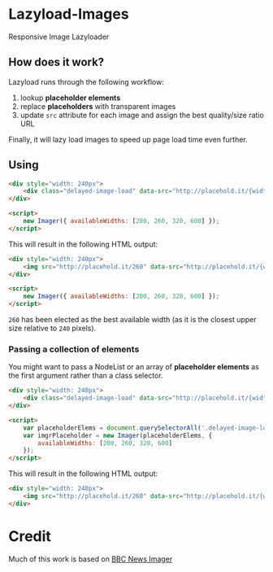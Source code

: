 # Lazyload-Images
Responsive Image Lazyloader

## How does it work?

Lazyload runs through the following workflow:

1. lookup **placeholder elements**
2. replace **placeholders** with transparent images
3. update `src` attribute for each image and assign the best quality/size ratio URL

Finally, it will lazy load images to speed up page load time even further.

## Using

```html
<div style="width: 240px">
    <div class="delayed-image-load" data-src="http://placehold.it/{width}" data-alt="alternative text"></div>
</div>

<script>
    new Imager({ availableWidths: [200, 260, 320, 600] });
</script>
```

This will result in the following HTML output:

```html
<div style="width: 240px">
    <img src="http://placehold.it/260" data-src="http://placehold.it/{width}" alt="alternative text" class="image-replace">
</div>

<script>
    new Imager({ availableWidths: [200, 260, 320, 600] });
</script>
```

`260` has been elected as the best available width (as it is the closest upper size relative to `240` pixels).

### Passing a collection of elements

You might want to pass a NodeList or an array of **placeholder elements** as the first argument rather than a class selector.

```html
<div style="width: 240px">
    <div class="delayed-image-load" data-src="http://placehold.it/{width}" data-alt="alternative text"></div>
</div>

<script>
    var placeholderElems = document.querySelectorAll('.delayed-image-load');
    var imgrPlaceholder = new Imager(placeholderElems, {
        availableWidths: [200, 260, 320, 600]
    });
</script>
```

This will result in the following HTML output:

```html
<div style="width: 240px">
    <img src="http://placehold.it/260" data-src="http://placehold.it/{width}" alt="alternative text" class="image-replace">
</div>
```

# Credit
Much of this work is based on [BBC News Imager](https://github.com/BBC-News/Imager.js)
